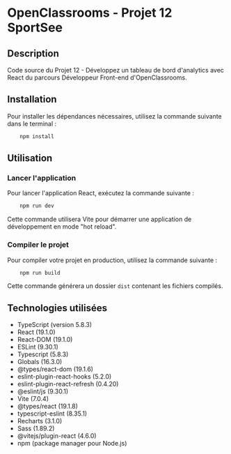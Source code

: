 # OpenClassrooms - Projet 12 SportSee

## Description

Code source du Projet 12 - Développez un tableau de bord d'analytics avec React du parcours Développeur Front-end d'OpenClassrooms.

## Installation

Pour installer les dépendances nécessaires, utilisez la commande suivante dans le terminal :

```bash
    npm install
```

## Utilisation

### Lancer l'application

Pour lancer l'application React, exécutez la commande suivante :

```bash
    npm run dev
```

Cette commande utilisera Vite pour démarrer une application de développement en mode "hot reload".

### Compiler le projet

Pour compiler votre projet en production, utilisez la commande suivante :

```bash
    npm run build
```

Cette commande générera un dossier `dist` contenant les fichiers compilés.

## Technologies utilisées

- TypeScript (version 5.8.3)
- React (19.1.0)
- React-DOM (19.1.0)
- ESLint (9.30.1)
- Typescript (5.8.3)
- Globals (16.3.0)
- @types/react-dom (19.1.6)
- eslint-plugin-react-hooks (5.2.0)
- eslint-plugin-react-refresh (0.4.20)
- @eslint/js (9.30.1)
- Vite (7.0.4)
- @types/react (19.1.8)
- typescript-eslint (8.35.1)
- Recharts (3.1.0)
- Sass (1.89.2)
- @vitejs/plugin-react (4.6.0)
- npm (package manager pour Node.js)

